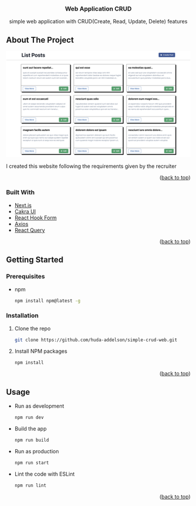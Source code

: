 <div align="center">

<h3 align="center">Web Application CRUD </h3>

  <p align="center">
    simple web application with CRUD(Create, Read, Update, Delete) features
  </p>
</div>

## About The Project

[![Product Name Screen Shot][product-screenshot]](https://github.com/huda-addelson/simple-crud-web)

I created this website following the requirements given by the recruiter

<p align="right">(<a href="#top">back to top</a>)</p>

### Built With

- [Next.js](https://nextjs.org/)
- [Cakra UI](https://chakra-ui.com/)
- [React Hook Form](https://react-hook-form.com/)
- [Axios](https://axios-http.com/docs/intro)
- [React Query](https://tanstack.com/query/latest)

<p align="right">(<a href="#top">back to top</a>)</p>

<!-- GETTING STARTED -->

## Getting Started

### Prerequisites

- npm
  ```sh
  npm install npm@latest -g
  ```

### Installation

1. Clone the repo
   ```sh
   git clone https://github.com/huda-addelson/simple-crud-web.git
   ```
2. Install NPM packages
   ```sh
   npm install
   ```

<p align="right">(<a href="#top">back to top</a>)</p>

<!-- USAGE EXAMPLES -->

## Usage

- Run as development
  ```sh
  npm run dev
  ```
- Build the app
  ```sh
  npm run build
  ```
- Run as production
  ```sh
  npm run start
  ```
- Lint the code with ESLint
  ```sh
  npm run lint
  ```

<p align="right">(<a href="#top">back to top</a>)</p>

[product-screenshot]: public/images/cover.png
